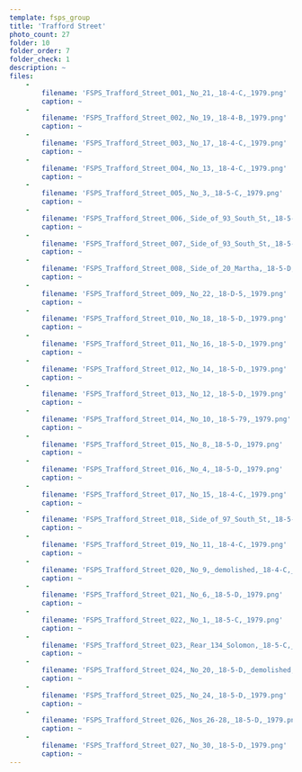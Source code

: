 ```yaml
---
template: fsps_group
title: 'Trafford Street'
photo_count: 27
folder: 10
folder_order: 7
folder_check: 1
description: ~
files:
    -
        filename: 'FSPS_Trafford_Street_001,_No_21,_18-4-C,_1979.png'
        caption: ~
    -
        filename: 'FSPS_Trafford_Street_002,_No_19,_18-4-B,_1979.png'
        caption: ~
    -
        filename: 'FSPS_Trafford_Street_003,_No_17,_18-4-C,_1979.png'
        caption: ~
    -
        filename: 'FSPS_Trafford_Street_004,_No_13,_18-4-C,_1979.png'
        caption: ~
    -
        filename: 'FSPS_Trafford_Street_005,_No_3,_18-5-C,_1979.png'
        caption: ~
    -
        filename: 'FSPS_Trafford_Street_006,_Side_of_93_South_St,_18-5-C,_1979.png'
        caption: ~
    -
        filename: 'FSPS_Trafford_Street_007,_Side_of_93_South_St,_18-5-C,_1979.png'
        caption: ~
    -
        filename: 'FSPS_Trafford_Street_008,_Side_of_20_Martha,_18-5-D,_1979.png'
        caption: ~
    -
        filename: 'FSPS_Trafford_Street_009,_No_22,_18-D-5,_1979.png'
        caption: ~
    -
        filename: 'FSPS_Trafford_Street_010,_No_18,_18-5-D,_1979.png'
        caption: ~
    -
        filename: 'FSPS_Trafford_Street_011,_No_16,_18-5-D,_1979.png'
        caption: ~
    -
        filename: 'FSPS_Trafford_Street_012,_No_14,_18-5-D,_1979.png'
        caption: ~
    -
        filename: 'FSPS_Trafford_Street_013,_No_12,_18-5-D,_1979.png'
        caption: ~
    -
        filename: 'FSPS_Trafford_Street_014,_No_10,_18-5-79,_1979.png'
        caption: ~
    -
        filename: 'FSPS_Trafford_Street_015,_No_8,_18-5-D,_1979.png'
        caption: ~
    -
        filename: 'FSPS_Trafford_Street_016,_No_4,_18-5-D,_1979.png'
        caption: ~
    -
        filename: 'FSPS_Trafford_Street_017,_No_15,_18-4-C,_1979.png'
        caption: ~
    -
        filename: 'FSPS_Trafford_Street_018,_Side_of_97_South_St,_18-5-D,_1979.png'
        caption: ~
    -
        filename: 'FSPS_Trafford_Street_019,_No_11,_18-4-C,_1979.png'
        caption: ~
    -
        filename: 'FSPS_Trafford_Street_020,_No_9,_demolished,_18-4-C,_1979.png'
        caption: ~
    -
        filename: 'FSPS_Trafford_Street_021,_No_6,_18-5-D,_1979.png'
        caption: ~
    -
        filename: 'FSPS_Trafford_Street_022,_No_1,_18-5-C,_1979.png'
        caption: ~
    -
        filename: 'FSPS_Trafford_Street_023,_Rear_134_Solomon,_18-5-C,_1979.png'
        caption: ~
    -
        filename: 'FSPS_Trafford_Street_024,_No_20,_18-5-D,_demolished,_1979.png'
        caption: ~
    -
        filename: 'FSPS_Trafford_Street_025,_No_24,_18-5-D,_1979.png'
        caption: ~
    -
        filename: 'FSPS_Trafford_Street_026,_Nos_26-28,_18-5-D,_1979.png'
        caption: ~
    -
        filename: 'FSPS_Trafford_Street_027,_No_30,_18-5-D,_1979.png'
        caption: ~
---
```

